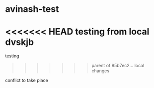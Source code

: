 # avinash-test
<<<<<<< HEAD
testing
from local
dvskjb 
=======
testing 
>>>>>>> parent of 85b7ec2... local changes

conflict to take place
